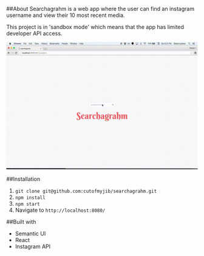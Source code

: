 ##About
Searchagrahm is a web app where the user can find an instagram username and view their 10 most recent media.

This project is in 'sandbox mode' which means that the app has limited developer API access.
 

![](demo.gif)

##Installation

1. `git clone git@github.com:cutofmyjib/searchagrahm.git`
2. `npm install`
3. `npm start`
4.  Navigate to `http://localhost:8080/`

##Built with
* Semantic UI
* React
* Instagram API